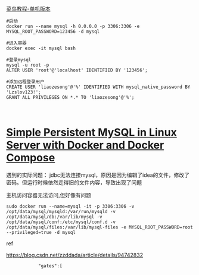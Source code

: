 [菜鸟教程-单机版本](https://www.runoob.com/docker/docker-install-mysql.html)

```shell
#启动
docker run --name mysql -h 0.0.0.0 -p 3306:3306 -e MYSQL_ROOT_PASSWORD=123456 -d mysql

#进入容器
docker exec -it mysql bash

#登录mysql
mysql -u root -p
ALTER USER 'root'@'localhost' IDENTIFIED BY '123456';

#添加远程登录用户
CREATE USER 'liaozesong'@'%' IDENTIFIED WITH mysql_native_password BY 'Lzslov123!';
GRANT ALL PRIVILEGES ON *.* TO 'liaozesong'@'%';
```

​	

[Simple Persistent MySQL in Linux Server with Docker and Docker Compose](https://blog.usejournal.com/simple-persistent-mysql-in-linux-server-with-docker-and-docker-compose-66547e89a19e)
=======

遇到的实际问题：
jdbc无法连接mysql，原因是因为编辑了idea的文件，修改了密码。但运行时候依然走得旧的文件内容，导致出现了问题





主机访问容器无法访问,但好像有问题

```shell
sudo docker run --name=mysql -it -p 3306:3306 -v /opt/data/mysql/mysqld:/var/run/mysqld -v /opt/data/mysql/db:/var/lib/mysql -v /opt/data/mysql/conf:/etc/mysql/conf.d -v /opt/data/mysql/files:/var/lib/mysql-files -e MYSQL_ROOT_PASSWORD=root --privileged=true -d mysql
```

    
ref

https://blog.csdn.net/zzddada/article/details/94742832

    
                "gates":[
    
